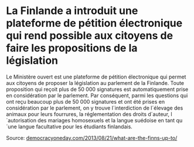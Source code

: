 # La Finlande a introduit une plateforme de pétition électronique qui rend possible aux citoyens de faire les propositions de la législation

Le Ministère ouvert est une plateforme de pétition électronique qui permet aux citoyens de proposer la législation au parlement de la Finlande. Toute proposition qui reçoit plus de 50 000 signatures est automatiquement prise en considération par le parlement. Par conséquent, parmi les questions qui ont reçu beaucoup plus de 50 000 signatures et ont été prises en considération par le parlement, on y trouve l´interdiction de l´élevage des animaux pour leurs fourrures, la réglementation des droits d´auteur, l´autorisation des mariages homosexuels et la langue suédoise en tant qu´une langue facultative pour les étudiants finlandais.

Source: [democracyoneday.com/2013/08/21/what-are-the-finns-up-to/](http://democracyoneday.com/2013/08/21/what-are-the-finns-up-to/)
